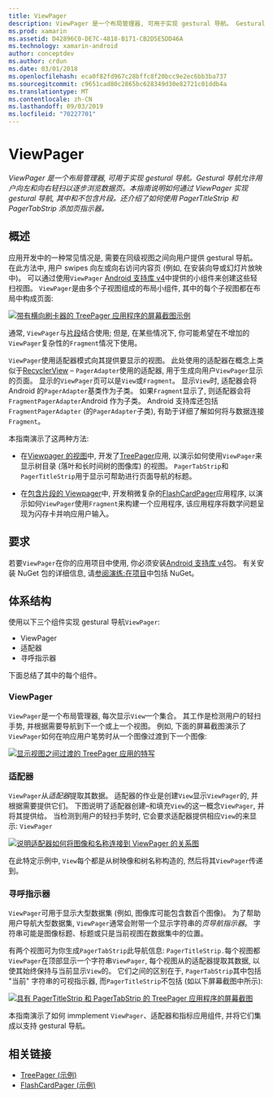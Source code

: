 ```yaml
---
title: ViewPager
description: ViewPager 是一个布局管理器, 可用于实现 gestural 导航。 Gestural 导航允许用户向左和向右轻扫以逐步浏览数据页。 本指南说明如何通过 ViewPager 实现 gestural 导航, 其中和不包含片段。 还介绍了如何使用 PagerTitleStrip 和 PagerTabStrip 添加页指示器。
ms.prod: xamarin
ms.assetid: D42896C0-DE7C-4818-B171-CB2D5E5DD46A
ms.technology: xamarin-android
author: conceptdev
ms.author: crdun
ms.date: 03/01/2018
ms.openlocfilehash: eca0f82fd967c28bffc8f20bcc9e2ec6bb3ba737
ms.sourcegitcommit: c9651cad80c2865bc628349d30e82721c01ddb4a
ms.translationtype: MT
ms.contentlocale: zh-CN
ms.lasthandoff: 09/03/2019
ms.locfileid: "70227701"
---
```

# <a name="viewpager"></a>ViewPager

_ViewPager 是一个布局管理器, 可用于实现 gestural 导航。Gestural 导航允许用户向左和向右轻扫以逐步浏览数据页。本指南说明如何通过 ViewPager 实现 gestural 导航, 其中和不包含片段。还介绍了如何使用 PagerTitleStrip 和 PagerTabStrip 添加页指示器。_

 
## <a name="overview"></a>概述

应用开发中的一种常见情况是, 需要在同级视图之间向用户提供 gestural 导航。 在此方法中, 用户 swipes 向左或向右访问内容页 (例如, 在安装向导或幻灯片放映中)。 可以通过使用`ViewPager` [Android 支持库 v4](https://www.nuget.org/packages/Xamarin.Android.Support.v4/)中提供的小组件来创建这些轻扫视图。 `ViewPager`是由多个子视图组成的布局小组件, 其中的每个子视图都在布局中构成页面: 

[![带有横向刷卡器的 TreePager 应用程序的屏幕截图示例](images/01-intro-sml.png)](images/01-intro.png#lightbox)

通常, `ViewPager`与[片段](~/android/platform/fragments/index.md)结合使用; 但是, 在某些情况下, 你可能希望在不增加的`ViewPager`复杂性的`Fragment`情况下使用。

`ViewPager`使用适配器模式向其提供要显示的视图。 此处使用的适配器在概念上类似于[RecyclerView](~/android/user-interface/layouts/recycler-view/index.md) &ndash; `PagerAdapter`使用的适配器, 用于生成向用户`ViewPager`显示的页面。 显示的`ViewPager`页可以是`View`或`Fragment`。 显示`View`时, 适配器会将 Android 的`PagerAdapter`基类作为子类。 如果`Fragment`显示了, 则适配器会将`FragmentPagerAdapter`Android 作为子类。 Android 支持库还包括`FragmentPagerAdapter` (的`PagerAdapter`子类), 有助于详细了解如何将与数据连接`Fragment`。 

本指南演示了这两种方法: 

- 在[Viewpager 的视图](~/android/user-interface/controls/view-pager/viewpager-and-views.md)中, 开发了[TreePager](https://docs.microsoft.com/samples/xamarin/monodroid-samples/userinterface-treepager)应用, 以演示如何使用`ViewPager`来显示树目录 (落叶和长时间树的图像库) 的视图。 
    `PagerTabStrip`和`PagerTitleStrip`用于显示可帮助进行页面导航的标题。

- 在[包含片段的 Viewpager](~/android/user-interface/controls/view-pager/viewpager-and-fragments.md)中, 开发稍微复杂的[FlashCardPager](https://docs.microsoft.com/samples/xamarin/monodroid-samples/userinterface-flashcardpager)应用程序, 以演示如何`ViewPager`使用`Fragment`来构建一个应用程序, 该应用程序将数学问题呈现为闪存卡并响应用户输入。 


## <a name="requirements"></a>要求

若要`ViewPager`在你的应用项目中使用, 你必须安装[Android 支持库 v4](https://www.nuget.org/packages/Xamarin.Android.Support.v4/)包。 有关安装 NuGet 包的详细信息, 请[参阅演练:在项目](https://docs.microsoft.com/visualstudio/mac/nuget-walkthrough)中包括 NuGet。 

 
## <a name="architecture"></a>体系结构

使用以下三个组件实现 gestural 导航`ViewPager`:

- ViewPager
- 适配器
- 寻呼指示器

下面总结了其中的每个组件。



### <a name="viewpager"></a>ViewPager

`ViewPager`是一个布局管理器, 每次显示`View`一个集合。 其工作是检测用户的轻扫手势, 并根据需要导航到下一个或上一个视图。 例如, 下面的屏幕截图演示了`ViewPager`如何在响应用户笔势时从一个图像过渡到下一个图像: 

[![显示视图之间过渡的 TreePager 应用的特写](images/02-transition-sml.png)](images/02-transition.png#lightbox)


### <a name="adapter"></a>适配器

`ViewPager`从*适配器*提取其数据。 适配器的作业是创建`View`显示`ViewPager`的, 并根据需要提供它们。 下图说明了适配器创建&ndash;和填充`View`的这一概念`ViewPager`, 并将其提供给。 当检测到用户的轻扫手势时, 它会要求适配器提供相应`View`的来显示: `ViewPager` 

[![说明适配器如何将图像和名称连接到 ViewPager 的关系图](images/03-adapter-sml.png)](images/03-adapter.png#lightbox)

在此特定示例中, `View`每个都是从树映像和树名称构造的, 然后将其`ViewPager`传递到。 



### <a name="pager-indicator"></a>寻呼指示器

`ViewPager`可用于显示大型数据集 (例如, 图像库可能包含数百个图像)。 为了帮助用户导航大型数据集, `ViewPager`通常会附带一个显示字符串的*页导航指示器*。 字符串可能是图像标题、标题或只是当前视图在数据集中的位置。 

有两个视图可为你生成`PagerTabStrip`此导航信息: `PagerTitleStrip.`每个视图都`ViewPager`在顶部显示一个字符串`ViewPager`, 每个视图从的适配器提取其数据, 以使其始终保持与当前显示`View`的。 它们之间的区别在于, `PagerTabStrip`其中包括 "当前" 字符串的可视指示器, 而`PagerTitleStrip`不包括 (如以下屏幕截图中所示): 

[![具有 PagerTitleStrip 和 PagerTabStrip 的 TreePager 应用程序的屏幕截图](images/04-comparison-sml.png)](images/04-comparison.png#lightbox)

本指南演示了如何 immplement `ViewPager`、适配器和指标应用组件, 并将它们集成以支持 gestural 导航。 



## <a name="related-links"></a>相关链接

- [TreePager (示例)](https://docs.microsoft.com/samples/xamarin/monodroid-samples/userinterface-treepager)
- [FlashCardPager (示例)](https://docs.microsoft.com/samples/xamarin/monodroid-samples/userinterface-flashcardpager)
